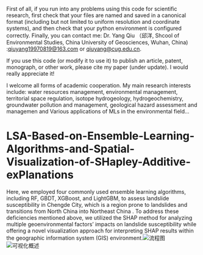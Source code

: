 First of all, if you run into any problems using this code for scientific research, first check that your files are named and saved in a canonical format (including but not limited to uniform resolution and coordinate systems), and then check that your python environment is configured correctly. Finally, you can contact me: Dr. Yang Qiu （邱洋, Shcool of Environmental Studies, China University of Geosciences, Wuhan, China) :qiuyang19970819@163.com or qiuyang@cug.edu.cn.

If you use this code (or modify it to use it) to publish an article, patent, monograph, or other work, please cite my paper (under update). I would really appreciate it!

I welcome all forms of academic cooperation. My main research interests include: water resources management, environmental management, territorial space regulation, isotope hydrogeology, hydrogeochemistry, groundwater pollution and management, geological hazard assessment and managemen and Various applications of MLs in the environmental field...
# LSA-Based-on-Ensemble-Learning-Algorithms-and-Spatial-Visualization-of-SHapley-Additive-exPlanations
Here, we employed four commonly used ensemble learning algorithms, including RF, GBDT, XGBoost, and LightGBM, to assess landslide susceptibility in Chengde City, which is a region prone to landslides and transitions from North China into Northeast China . To address these deficiencies mentioned above, we utilized the SHAP method for analyzing multiple geoenvironmental factors’ impacts on landslide susceptibility while offering a novel visualization approach for interpreting SHAP results within the geographic information system (GIS) environment.![流程图](https://github.com/user-attachments/assets/0ad803f9-1e62-4c2c-ae7e-02555e8324a2)
![可视化概述](https://github.com/user-attachments/assets/d572e142-d5cb-4f62-9fbf-f355b756028b)
